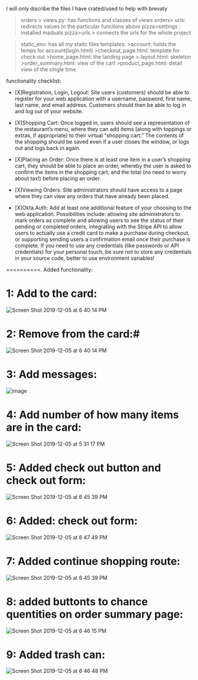 

I will only discribe the files I have crated/used to help with brevaty 
> orders > views.py: has functions and classes of views 
>orders> urls: redirects values to the particular functions above
>pizza>settings : installed maduals 
>pizza>urls > connects the urls for the whole project 

>static_env: has all my staitc files 
>templates: 
	>account: holds the temps for account(login.html)
	>checkout_page.html: template for check out
	>home_page.html: the landing page 
	>.layout.html: skeleton
	>order_summary.html: view of the cart
	>product_page.html: detail view of the single time


functionality checklist: 

* [X]Registration, Login, Logout: Site users (customers) should be able to register for your web application with a username, password, first name, last name, and email address. Customers should then be able to log in and log out of your website.

* [X]Shopping Cart: Once logged in, users should see a representation of the restaurant’s menu, where they can add items (along with toppings or extras, if appropriate) to their virtual “shopping cart.” The contents of the shopping should be saved even if a user closes the window, or logs out and logs back in again.

* [X]Placing an Order: Once there is at least one item in a user’s shopping cart, they should be able to place an order, whereby the user is asked to confirm the items in the shopping cart, and the total (no need to worry about tax!) before placing an order.

* [X]Viewing Orders: Site administrators should have access to a page where they can view any orders that have already been placed.

* [X]Okta Auth: Add at least one additional feature of your choosing to the web application. Possibilities include: allowing site administrators to mark orders as complete and allowing users to see the status of their pending or completed orders, integrating with the Stripe API to allow users to actually use a credit card to make a purchase during checkout, or supporting sending users a confirmation email once their purchase is complete. If you need to use any credentials (like passwords or API credentials) for your personal touch, be sure not to store any credentials in your source code, better to use environment variables!


==========. 
Added functionality:   
# 1: Add to the card:    #
![Screen Shot 2019-12-05 at 6 40 14 PM](https://user-images.githubusercontent.com/6343949/70291852-4dbab580-1791-11ea-88f6-40297a7b02ee.png)


# 2: Remove from the card:#   
![Screen Shot 2019-12-05 at 6 40 14 PM](https://user-images.githubusercontent.com/6343949/70291852-4dbab580-1791-11ea-88f6-40297a7b02ee.png)

# 3: Add messages:  #
![image](https://user-images.githubusercontent.com/6343949/70291154-3084e780-178f-11ea-9bd4-ebefb72998f5.png)

# 4: Add number of how many items are in the card:  # 
![Screen Shot 2019-12-05 at 5 31 17 PM](https://user-images.githubusercontent.com/6343949/70291216-5ad6a500-178f-11ea-9232-bf8fddb2bab0.png)

# 5: Added check out button and check out form:  # 

![Screen Shot 2019-12-05 at 6 45 39 PM](https://user-images.githubusercontent.com/6343949/70291250-73df5600-178f-11ea-8483-4c6981460a32.png)

# 6: Added: check out form:   #
![Screen Shot 2019-12-05 at 6 47 49 PM](https://user-images.githubusercontent.com/6343949/70291362-cb7dc180-178f-11ea-98ab-fcb650baea46.png)

# 7: Added continue shopping route:  #

![Screen Shot 2019-12-05 at 6 45 39 PM](https://user-images.githubusercontent.com/6343949/70291250-73df5600-178f-11ea-8483-4c6981460a32.png)


# 8: added buttonts to chance quentities on order  summary page: # 
![Screen Shot 2019-12-05 at 6 46 15 PM](https://user-images.githubusercontent.com/6343949/70291284-89548000-178f-11ea-97bc-9fedd7331a2d.png)
# 9: Added trash can:   #
![Screen Shot 2019-12-05 at 6 46 48 PM](https://user-images.githubusercontent.com/6343949/70291313-a0936d80-178f-11ea-9af8-f0fd1047030c.png)






